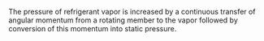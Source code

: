 The pressure of refrigerant vapor is increased by a continuous transfer of angular momentum from a rotating member to the vapor followed by conversion of this momentum into static pressure.